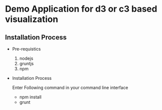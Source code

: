 # Demo Application for d3 or c3 based visualization

## Installation Process

* Pre-requistics
	1. nodejs
	2. gruntjs
	3. npm

* Installation Process
	
	Enter Following command in your command line interface

	* npm install
	* grunt

